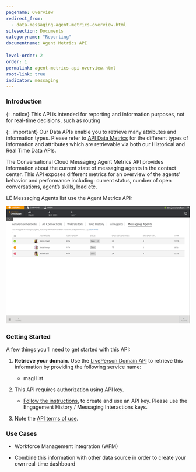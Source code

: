 ```yaml
---
pagename: Overview
redirect_from:
  - data-messaging-agent-metrics-overview.html
sitesection: Documents
categoryname: "Reporting"
documentname: Agent Metrics API

level-order: 2
order: 1
permalink: agent-metrics-api-overview.html
root-link: true
indicator: messaging
---
```

### Introduction

{: .notice}
This API is intended for reporting and information purposes, not for real-time decisions, such as routing

{: .important}
Our Data APIs enable you to retrieve many attributes and information types. Please refer to [API Data Metrics](https://developers.liveperson.com/api-data-metrics.html) for the different types of information and attributes which are retrievable via both our Historical and Real Time Data APIs.

The Conversational Cloud Messaging Agent Metrics API provides information about the current state of messaging agents in the contact center. This API exposes different metrics for an overview of the agents’ behavior and performance including: current status, number of open conversations, agent’s skills, load etc.

LE Messaging Agents list use the Agent Metrics API:

![AgentMetrics](img/agentmetrics.png)

### Getting Started

A few things you'll need to get started with this API:

1. **Retrieve your domain**. Use the [LivePerson Domain API](agent-domain-domain-api.html) to retrieve this information by providing the following service name:

	* msgHist

2. This API requires authorization using API key.

	* [Follow the instructions](guides-gettingstarted.html), to create and use an API key. Please use the Engagement History / Messaging Interactions keys.

3. Note the [API terms of use](https://www.liveperson.com/policies/apitou).

### Use Cases

* Workforce Management integration (WFM)

* Combine this information with other data source in order to create your own real-time dashboard
